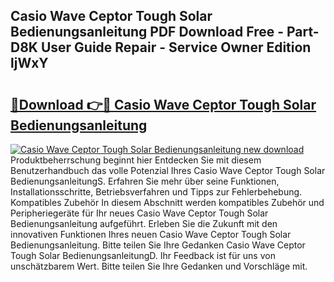 ## Casio Wave Ceptor Tough Solar Bedienungsanleitung PDF Download Free - Part-D8K User Guide Repair - Service Owner Edition ljWxY

# <h2><a href="http://df1fbqy.blite.top/?on=Casio+Wave+Ceptor+Tough+Solar+Bedienungsanleitung">🔗Download 👉🔴 Casio Wave Ceptor Tough Solar Bedienungsanleitung</a></h2>

[![Casio Wave Ceptor Tough Solar Bedienungsanleitung new download](https://i.imgur.com/lujVjoI.png)](http://df1fbqy.blite.top/?on=Casio+Wave+Ceptor+Tough+Solar+Bedienungsanleitung)
Produktbeherrschung beginnt hier Entdecken Sie mit diesem Benutzerhandbuch das volle Potenzial Ihres Casio Wave Ceptor Tough Solar BedienungsanleitungS. Erfahren Sie mehr über seine Funktionen, Installationsschritte, Betriebsverfahren und Tipps zur Fehlerbehebung. Kompatibles Zubehör In diesem Abschnitt werden kompatibles Zubehör und Peripheriegeräte für Ihr neues Casio Wave Ceptor Tough Solar Bedienungsanleitung aufgeführt. Erleben Sie die Zukunft mit den innovativen Funktionen Ihres neuen Casio Wave Ceptor Tough Solar Bedienungsanleitung. Bitte teilen Sie Ihre Gedanken Casio Wave Ceptor Tough Solar BedienungsanleitungD. Ihr Feedback ist für uns von unschätzbarem Wert. Bitte teilen Sie Ihre Gedanken und Vorschläge mit.

